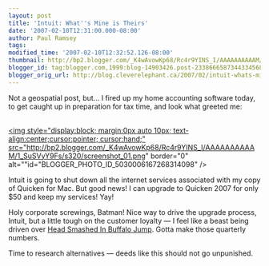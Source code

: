 ```yaml
---
layout: post
title: 'Intuit: What''s Mine is Theirs'
date: '2007-02-10T12:31:00.000-08:00'
author: Paul Ramsey
tags: 
modified_time: '2007-02-10T12:32:52.126-08:00'
thumbnail: http://bp2.blogger.com/_K4wAvowKp68/Rc4r9YINS_I/AAAAAAAAAAM/1_SuSVyY9Fs/s72-c/screenshot_01.png
blogger_id: tag:blogger.com,1999:blog-14903426.post-2338666587344334568
blogger_orig_url: http://blog.cleverelephant.ca/2007/02/intuit-whats-mine-is-theirs.html
---
```


Not a geospatial post, but... I fired up my home accounting software today, to get caught up in preparation for tax time, and look what greeted me:

<br /><a onblur="try {parent.deselectBloggerImageGracefully();} catch(e) {}" href="http://bp2.blogger.com/_K4wAvowKp68/Rc4r9YINS_I/AAAAAAAAAAM/1_SuSVyY9Fs/s1600-h/screenshot_01.png"><img style="display:block; margin:0px auto 10px; text-align:center;cursor:pointer; cursor:hand;" src="http://bp2.blogger.com/_K4wAvowKp68/Rc4r9YINS_I/AAAAAAAAAAM/1_SuSVyY9Fs/s320/screenshot_01.png" border="0" alt=""id="BLOGGER_PHOTO_ID_5030006167268314098" /></a>

Intuit is going to shut down all the internet services associated with my copy of Quicken for Mac. But good news! I can upgrade to Quicken 2007 for only $50 and keep my services! Yay!

Holy corporate screwings, Batman!  Nice way to drive the upgrade process, Intuit, but a little tough on the customer loyalty &mdash; I feel like a beast being driven over [Head Smashed In Buffalo Jump](http://en.wikipedia.org/wiki/Head-Smashed-In_Buffalo_Jump).  Gotta make those quarterly numbers.

Time to research alternatives &mdash; deeds like this should not go unpunished.